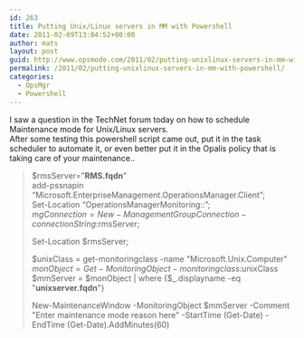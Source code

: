 ```yaml
---
id: 263
title: Putting Unix/Linux servers in MM with Powershell
date: 2011-02-09T13:04:52+00:00
author: mats
layout: post
guid: http://www.opsmode.com/2011/02/putting-unixlinux-servers-in-mm-with-powershell/
permalink: /2011/02/putting-unixlinux-servers-in-mm-with-powershell/
categories:
  - OpsMgr
  - Powershell
---
```

I saw a question in the TechNet forum today on how to schedule Maintenance mode for Unix/Linux servers.   
After some testing this powershell script came out, put it in the task scheduler to automate it, or even better put it in the Opalis policy that is taking care of your maintenance..

> $rmsServer=&#8221;**RMS.fqdn**&#8221;   
> add-pssnapin &#8220;Microsoft.EnterpriseManagement.OperationsManager.Client&#8221;;   
> Set-Location &#8220;OperationsManagerMonitoring::&#8221;;   
> $mgConnection = New-ManagementGroupConnection -connectionString:$rmsServer;
> 
> Set-Location $rmsServer; 
> 
> $unixClass = get-monitoringclass -name "Microsoft.Unix.Computer"   
> $monObject = Get-MonitoringObject -monitoringclass:$unixClass   
> $mmServer = $monObject | where {$_.displayname -eq "**unixserver.fqdn**"}
> 
> New-MaintenanceWindow -MonitoringObject $mmServer -Comment "Enter maintenance mode reason here" -StartTime (Get-Date) -EndTime (Get-Date).AddMinutes(60)